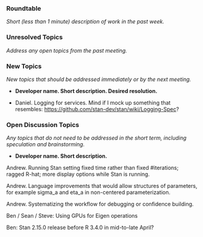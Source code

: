 ### Roundtable
_Short (less than 1 minute) description of work in the past week._

### Unresolved Topics
_Address any open topics from the past meeting._

### New Topics
_New topics that should be addressed immediately or by the next
meeting._

* __Developer name.  Short description.  Desired resolution.__

- Daniel. Logging for services. Mind if I mock up something that resembles: https://github.com/stan-dev/stan/wiki/Logging-Spec?

### Open Discussion Topics
_Any topics that do not need to be addressed in the short term,
including speculation and brainstorming._

* __Developer name.  Short description.__

Andrew.  Running Stan setting fixed time rather than fixed #iterations; ragged R-hat; more display options while Stan is running.

Andrew.  Language improvements that would allow structures of parameters, for example sigma_a and eta_a in non-centered parameterization.

Andrew.  Systematizing the workflow for debugging or confidence building.

Ben / Sean / Steve: Using GPUs for Eigen operations

Ben: Stan 2.15.0 release before R 3.4.0 in mid-to-late April?
